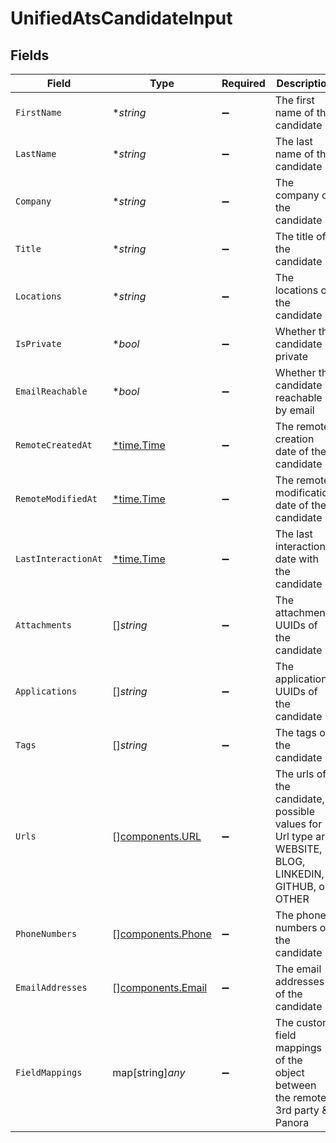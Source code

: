 # UnifiedAtsCandidateInput


## Fields

| Field                                                                                                 | Type                                                                                                  | Required                                                                                              | Description                                                                                           |
| ----------------------------------------------------------------------------------------------------- | ----------------------------------------------------------------------------------------------------- | ----------------------------------------------------------------------------------------------------- | ----------------------------------------------------------------------------------------------------- |
| `FirstName`                                                                                           | **string*                                                                                             | :heavy_minus_sign:                                                                                    | The first name of the candidate                                                                       |
| `LastName`                                                                                            | **string*                                                                                             | :heavy_minus_sign:                                                                                    | The last name of the candidate                                                                        |
| `Company`                                                                                             | **string*                                                                                             | :heavy_minus_sign:                                                                                    | The company of the candidate                                                                          |
| `Title`                                                                                               | **string*                                                                                             | :heavy_minus_sign:                                                                                    | The title of the candidate                                                                            |
| `Locations`                                                                                           | **string*                                                                                             | :heavy_minus_sign:                                                                                    | The locations of the candidate                                                                        |
| `IsPrivate`                                                                                           | **bool*                                                                                               | :heavy_minus_sign:                                                                                    | Whether the candidate is private                                                                      |
| `EmailReachable`                                                                                      | **bool*                                                                                               | :heavy_minus_sign:                                                                                    | Whether the candidate is reachable by email                                                           |
| `RemoteCreatedAt`                                                                                     | [*time.Time](https://pkg.go.dev/time#Time)                                                            | :heavy_minus_sign:                                                                                    | The remote creation date of the candidate                                                             |
| `RemoteModifiedAt`                                                                                    | [*time.Time](https://pkg.go.dev/time#Time)                                                            | :heavy_minus_sign:                                                                                    | The remote modification date of the candidate                                                         |
| `LastInteractionAt`                                                                                   | [*time.Time](https://pkg.go.dev/time#Time)                                                            | :heavy_minus_sign:                                                                                    | The last interaction date with the candidate                                                          |
| `Attachments`                                                                                         | []*string*                                                                                            | :heavy_minus_sign:                                                                                    | The attachments UUIDs of the candidate                                                                |
| `Applications`                                                                                        | []*string*                                                                                            | :heavy_minus_sign:                                                                                    | The applications UUIDs of the candidate                                                               |
| `Tags`                                                                                                | []*string*                                                                                            | :heavy_minus_sign:                                                                                    | The tags of the candidate                                                                             |
| `Urls`                                                                                                | [][components.URL](../../models/components/url.md)                                                    | :heavy_minus_sign:                                                                                    | The urls of the candidate, possible values for Url type are WEBSITE, BLOG, LINKEDIN, GITHUB, or OTHER |
| `PhoneNumbers`                                                                                        | [][components.Phone](../../models/components/phone.md)                                                | :heavy_minus_sign:                                                                                    | The phone numbers of the candidate                                                                    |
| `EmailAddresses`                                                                                      | [][components.Email](../../models/components/email.md)                                                | :heavy_minus_sign:                                                                                    | The email addresses of the candidate                                                                  |
| `FieldMappings`                                                                                       | map[string]*any*                                                                                      | :heavy_minus_sign:                                                                                    | The custom field mappings of the object between the remote 3rd party & Panora                         |